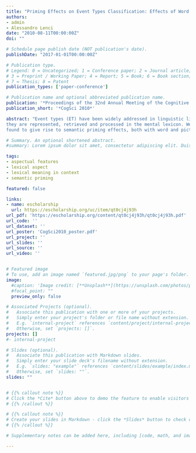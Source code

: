 ```yaml
---
title: "Priming Effects on Event Types Classification: Effects of Word and Picture Stimuli"
authors:
- admin
- Alessandro Lenci
date: "2010-08-11T00:00:00Z"
doi: ""

# Schedule page publish date (NOT publication's date).
publishDate: "2017-01-01T00:00:00Z"

# Publication type.
# Legend: 0 = Uncategorized; 1 = Conference paper; 2 = Journal article;
# 3 = Preprint / Working Paper; 4 = Report; 5 = Book; 6 = Book section;
# 7 = Thesis; 8 = Patent
publication_types: ['paper-conference']

# Publication name and optional abbreviated publication name.
publication: '*Proceedings of the 32nd Annual Meeting of the Cognitive Science Society*'
publication_short: '*CogSci 2010*'

abstract: "Event types (ET) have been widely addressed in linguistic literature, but few studies have dealt with the questions of how
they are represented, retrieved and processed in the mental lexicon. We report two experiments in which ET categories were
found to give rise to semantic priming effects, both with word and picture stimuli. These effects are argued to provide empirical correlates for ET categories in the mental lexicon not only at the lexical level but also at a deeper conceptual level."

# Summary. An optional shortened abstract.
#summary: Lorem ipsum dolor sit amet, consectetur adipiscing elit. Duis posuere tellus ac convallis placerat. Proin tincidunt magna sed ex sollicitudin condimentum.

tags:
- aspectual features
- lexical aspect
- lexical meaning in context
- semantic priming

featured: false

links:
- name: escholarship
  url: https://escholarship.org/uc/item/qt0cj4j93h
url_pdf: 'https://escholarship.org/content/qt0cj4j93h/qt0cj4j93h.pdf'
url_code: ''
url_dataset: ''
url_poster: 'CogSci2010_poster.pdf'
url_project: ''
url_slides: ''
url_source: ''
url_video: ''


# Featured image
# To use, add an image named `featured.jpg/png` to your page's folder.
image:
  #caption: 'Image credit: [**Unsplash**](https://unsplash.com/photos/pLCdAaMFLTE)'
  #focal_point: ""
  preview_only: false

# Associated Projects (optional).
#   Associate this publication with one or more of your projects.
#   Simply enter your project's folder or file name without extension.
#   E.g. `internal-project` references `content/project/internal-project/index.md`.
#   Otherwise, set `projects: []`.
projects: []
#- internal-project

# Slides (optional).
#   Associate this publication with Markdown slides.
#   Simply enter your slide deck's filename without extension.
#   E.g. `slides: "example"` references `content/slides/example/index.md`.
#   Otherwise, set `slides: ""`.
slides: ""


# {{% callout note %}}
# Click the *Cite* button above to demo the feature to enable visitors to import publication metadata into their reference management software.
# {{% /callout %}}

# {{% callout note %}}
# Create your slides in Markdown - click the *Slides* button to check out the example.
# {{% /callout %}}

# Supplementary notes can be added here, including [code, math, and images](https://wowchemy.com/docs/writing-markdown-latex/).

---
```

